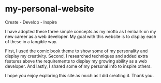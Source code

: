 # my-personal-website

<!-- CAREER SIMULATION: PERSONAL WEBSITE -->

Create - Develop - Inspire

I have adopted these three simple concepts as my motto as I embark on my new career as a web developer. My goal with this website is to display each of these in a tangible way. 

First, I used the comic book theme to show some of my personality and display my creativity. Second, I researched techniques and added extra features above the requirements to display my growing ability as a web developer. And lastly, I shared some of my personal info to inspire others.

I hope you enjoy exploring this site as much as I did creating it. Thank you.


<!--PART I REQUIREMENTS (Due: 09/21 10:30pm)
    1. GitHub repository, with:
        - More than one branch (including main/master), with descriptive branch name(s)
        - More than one commit, with descriptive commit messages
        - A descriptive Readme file
    2. A functional website that fulfills the requirements, and includes:
        - Three pages: home, about, work/portfolio
        - A persistent header with links
        - Personalized content, including both formatted text and images
        - Basic CSS styling, included via an external file
    3. A "Hello world" tier Javascript function, loaded via an external file
        - e.g., a console.log of a given string
    4. HTML/CSS/JavaScript files submitted via a GitHub repository
-->

<!--PART II REQUIREMENTS (Due: 09/28 07:30pm)
    1. Updated GitHub repository that includes:
        - new commits
        - task board with detailed planning tickets
        - task descriptions for each one
    2. Improved layouts using CSS grid/flex
        - Use at least one of the following selectors: media queries, nth selectors, hierarchical selectors
        - Use at least one of the following rules: box-sizing, backgrounds, DOM ordering, z-index, transitions, calc, common shorthands
    3. Proportional units
    4. Dynamic styling with hover effects
    5. A contact form with the following:
        - name field
        - email field
        - message field
        - submit button
        - The correct attributes is somewhere on the website
        - Functionality that when submitted should redirect to another HTML file containing a success message (The form does not need to send a real email when submitted)
        - A functioning "submit" button.
-->

<!-- TO-DO LIST (last updated: 09/25 10:15am)
    - add tickets and descriptions to GitHub task board items
    - 
-->

<!-- QUESTIONS
    - Is there, or can there be, an example of the contact page?
    - What does "The correct attributes is somewhere on the website" mean in the requirements.
    - 
-->
